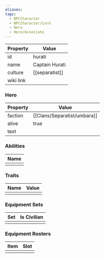 ```yaml
---
aliases: 
tags:
  - NPCCharacter
  - NPCCharacter/Lord
  - Hero
  - Hero/Associate
---
```


| Property  | Value          |
| :-------- | -------------- |
| id        | hurati         |
| name      | Captain Hurati |
| culture   | [[separatist]] |
| wiki link |                |
### Hero
| Property | Value      |
| -------- | ---------- |
| faction  | [[Clans/Separatist/umbara]] |
| alive    | true       |
| text     |            |

### Abilities
| Name |
| :--: |
|      |

### Traits
| Name | Value |
| ---- | ----- |
|      |       |

### Equipment Sets
| Set | Is Civilian |
| --- | ----------- |
|     |             |

### Equipment Rosters
| Item | Slot |
| ---- | ---- |
|      |      |

